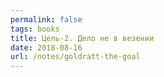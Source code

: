 ```yaml
---
permalink: false
tags: books
title: Цель-2. Дело не в везении
date: 2018-08-16
url: /notes/goldratt-the-goal
---
```

